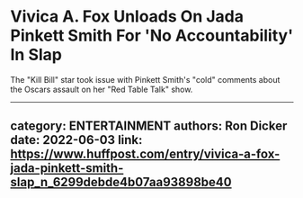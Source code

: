 # Vivica A. Fox Unloads On Jada Pinkett Smith For 'No Accountability' In Slap

The "Kill Bill" star took issue with Pinkett Smith's "cold" comments about the Oscars assault on her "Red Table Talk" show.

---
category: ENTERTAINMENT
authors: Ron Dicker
date: 2022-06-03
link: https://www.huffpost.com/entry/vivica-a-fox-jada-pinkett-smith-slap_n_6299debde4b07aa93898be40
---
